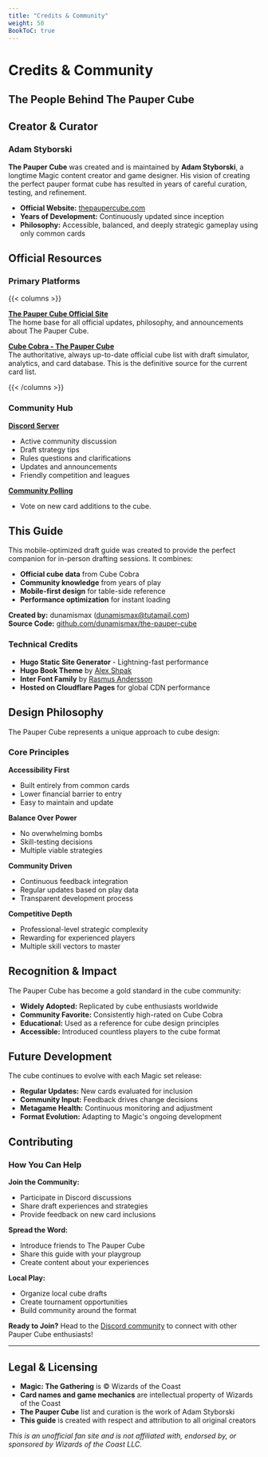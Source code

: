 ```yaml
---
title: "Credits & Community"  
weight: 50
BookToC: true
---
```


# Credits & Community
## The People Behind The Pauper Cube

## Creator & Curator

### Adam Styborski
**The Pauper Cube** was created and is maintained by **Adam Styborski**, a longtime Magic content creator and game designer. His vision of creating the perfect pauper format cube has resulted in years of careful curation, testing, and refinement.

- **Official Website:** [thepaupercube.com](https://thepaupercube.com/)
- **Years of Development:** Continuously updated since inception
- **Philosophy:** Accessible, balanced, and deeply strategic gameplay using only common cards

## Official Resources

### Primary Platforms

{{< columns >}}

**[The Pauper Cube Official Site](https://thepaupercube.com/)**  
The home base for all official updates, philosophy, and announcements about The Pauper Cube.

**[Cube Cobra - The Pauper Cube](https://cubecobra.com/cube/list/thepaupercube)**  
The authoritative, always up-to-date official cube list with draft simulator, analytics, and card database. This is the definitive source for the current card list.

{{< /columns >}}

### Community Hub

**[Discord Server](https://discord.gg/Px2JhHM)**
- Active community discussion
- Draft strategy tips  
- Rules questions and clarifications
- Updates and announcements
- Friendly competition and leagues

**[Community Polling](https://pauper-cube-polling.netlify.app/)**
- Vote on new card additions to the cube.

## This Guide

This mobile-optimized draft guide was created to provide the perfect companion for in-person drafting sessions. It combines:

- **Official cube data** from Cube Cobra
- **Community knowledge** from years of play
- **Mobile-first design** for table-side reference
- **Performance optimization** for instant loading

**Created by:** dunamismax ([dunamismax@tutamail.com](mailto:dunamismax@tutamail.com))  
**Source Code:** [github.com/dunamismax/the-pauper-cube](https://github.com/dunamismax/the-pauper-cube)

### Technical Credits

- **Hugo Static Site Generator** - Lightning-fast performance
- **Hugo Book Theme** by [Alex Shpak](https://github.com/alex-shpak/hugo-book)
- **Inter Font Family** by [Rasmus Andersson](https://rsms.me/inter/)
- **Hosted on Cloudflare Pages** for global CDN performance

## Design Philosophy

The Pauper Cube represents a unique approach to cube design:

### Core Principles

**Accessibility First**
- Built entirely from common cards
- Lower financial barrier to entry
- Easy to maintain and update

**Balance Over Power**
- No overwhelming bombs
- Skill-testing decisions
- Multiple viable strategies

**Community Driven**
- Continuous feedback integration
- Regular updates based on play data
- Transparent development process

**Competitive Depth**
- Professional-level strategic complexity
- Rewarding for experienced players
- Multiple skill vectors to master

## Recognition & Impact

The Pauper Cube has become a gold standard in the cube community:

- **Widely Adopted:** Replicated by cube enthusiasts worldwide
- **Community Favorite:** Consistently high-rated on Cube Cobra
- **Educational:** Used as a reference for cube design principles
- **Accessible:** Introduced countless players to the cube format

## Future Development

The cube continues to evolve with each Magic set release:

- **Regular Updates:** New cards evaluated for inclusion
- **Community Input:** Feedback drives change decisions  
- **Metagame Health:** Continuous monitoring and adjustment
- **Format Evolution:** Adapting to Magic's ongoing development

## Contributing

### How You Can Help

**Join the Community:**
- Participate in Discord discussions
- Share draft experiences and strategies
- Provide feedback on new card inclusions

**Spread the Word:**
- Introduce friends to The Pauper Cube
- Share this guide with your playgroup
- Create content about your experiences

**Local Play:**
- Organize local cube drafts
- Create tournament opportunities  
- Build community around the format

<div class="priority-section">
<strong>Ready to Join?</strong> Head to the <a href="https://discord.gg/Px2JhHM">Discord community</a> to connect with other Pauper Cube enthusiasts!
</div>

---

## Legal & Licensing

- **Magic: The Gathering** is © Wizards of the Coast
- **Card names and game mechanics** are intellectual property of Wizards of the Coast  
- **The Pauper Cube** list and curation is the work of Adam Styborski
- **This guide** is created with respect and attribution to all original creators

*This is an unofficial fan site and is not affiliated with, endorsed by, or sponsored by Wizards of the Coast LLC.*